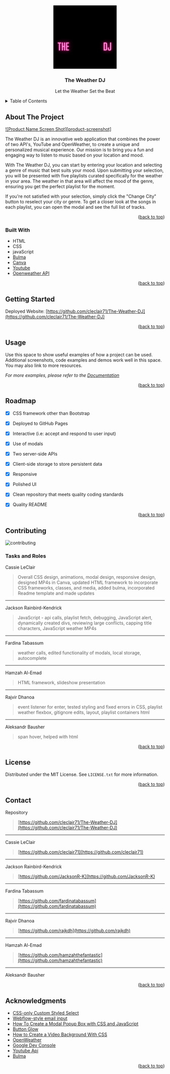 
<!-- Improved compatibility of back to top link: See: https://github.com/othneildrew/Best-README-Template/pull/73 -->
<a name="readme-top"></a>
<!--
*** Thanks for checking out the Best-README-Template. If you have a suggestion
*** that would make this better, please fork the repo and create a pull request
*** or simply open an issue with the tag "enhancement".
*** Don't forget to give the project a star!
*** Thanks again! Now go create something AMAZING! :D
-->



<!-- PROJECT SHIELDS -->
<!--
*** I'm using markdown "reference style" links for readability.
*** Reference links are enclosed in brackets [ ] instead of parentheses ( ).
*** See the bottom of this document for the declaration of the reference variables
*** for contributors-url, forks-url, etc. This is an optional, concise syntax you may use.
*** https://www.markdownguide.org/basic-syntax/#reference-style-links
-->


<!-- PROJECT LOGO -->
<br />
<div align="center">
  <a href="https://github.com/cleclair71/The-Weather-DJ/blob/develop/Assets/images/The%20weather%20dj.gif">
    <img src="Assets\images\The weather dj.gif" alt="Logo" width="200" height="200">
  </a>

  <h3 align="center">The Weather DJ</h3>

  <p align="center">
    Let the Weather Set the Beat
  </p>
</div>



<!-- TABLE OF CONTENTS -->
<details>
  <summary>Table of Contents</summary>
  <ol>
    <li>
      <a href="#about-the-project">About The Project</a>
      <ul>
        <li><a href="#built-with">Built With</a></li>
      </ul>
    </li>
    <li>
      <a href="#getting-started">Getting Started</a>
    </li>
    <li><a href="#usage">Usage</a></li>
    <li><a href="#roadmap">Roadmap</a></li>
    <li><a href="#contributing">Contributing</a></li>
    <li><a href="#license">License</a></li>
    <li><a href="#contact">Contact</a></li>
    <li><a href="#acknowledgments">Acknowledgments</a></li>
  </ol>
</details>



<!-- ABOUT THE PROJECT -->
## About The Project

[![Product Name Screen Shot][product-screenshot]](https://example.com)

The Weather DJ is an innovative web application that combines the power of two API's, YouTube and OpenWeather, to create a unique and personalized musical experience. Our mission is to bring you a fun and engaging way to listen to music based on your location and mood.

With The Weather DJ, you can start by entering your location and selecting a genre of music that best suits your mood. Upon submitting your selection, you will be presented with five playlists curated specifically for the weather in your area. The weather in that area will affect the mood of the genre, ensuring you get the perfect playlist for the moment.

If you're not satisfied with your selection, simply click the "Change City" button to reselect your city or genre. To get a closer look at the songs in each playlist, you can open the modal and see the full list of tracks.

<p align="right">(<a href="#readme-top">back to top</a>)</p>



### Built With


* HTML
* CSS
* javaScript
* [Bulma](https://bulma.io/documentation/elements/title/)
* [Canva](https://www.canva.com/)
* [Youtube](https://www.youtube.com/)
* [Openweather API](https://openweathermap.org/api)


<p align="right">(<a href="#readme-top">back to top</a>)</p>



<!-- GETTING STARTED -->
## Getting Started

Deployed Website: [https://github.com/cleclair71/The-Weather-DJ](https://github.com/cleclair71/The-Weather-DJ)

<p align="right">(<a href="#readme-top">back to top</a>)</p>



<!-- USAGE EXAMPLES -->
## Usage

Use this space to show useful examples of how a project can be used. Additional screenshots, code examples and demos work well in this space. You may also link to more resources.

_For more examples, please refer to the [Documentation](https://example.com)_

<p align="right">(<a href="#readme-top">back to top</a>)</p>



<!-- ROADMAP -->
## Roadmap

- [x] CSS framework other than Bootstrap
- [x] Deployed to GitHub Pages
- [x] Interactive (i.e: accept and respond to user input)
- [x] Use of modals
- [x] Two server-side APIs
- [x] Client-side storage to store persistent data
- [x] Responsive
- [x] Polished UI
- [x] Clean repository that meets quality coding standards
- [x] Quality README


<p align="right">(<a href="#readme-top">back to top</a>)</p>


<!-- CONTRIBUTING -->
## Contributing
![contributing](https://user-images.githubusercontent.com/76407605/217901296-4c8742f8-b5aa-4587-9517-16888d65200b.JPG)
### Tasks and Roles 
Cassie LeClair
> Overall CSS design, animations, modal design, responsive design, designed MP4s in Canva, updated HTML framework to incorporate CSS frameworks, classes, and media, added bulma, incorporated Readme template and made updates
---
Jackson Rainbird-Kendrick 
> JavaScript - api calls, playlist fetch, debugging,  JavaScript alert, dynamically created divs, reviewing large conflicts, capping title characters, JavaScript weather MP4s
--- 
Fardina Tabassum
> weather calls, edited functionality of modals, local storage, autocomplete
---
Hamzah Al-Emad 
> HTML framework, slideshow presentation
---
Rajvir Dhanoa
> event listener for enter, tested styling and fixed errors in CSS, playlist weather flexbox, gitignore edits, layout, playlist containers html
---
Aleksandr Bausher
> span hover, helped with html



<p align="right">(<a href="#readme-top">back to top</a>)</p>



<!-- LICENSE -->
## License

Distributed under the MIT License. See `LICENSE.txt` for more information.

<p align="right">(<a href="#readme-top">back to top</a>)</p>



<!-- CONTACT -->
## Contact

Repository
> [https://github.com/cleclair71/The-Weather-DJ](https://github.com/cleclair71/The-Weather-DJ)
---
Cassie LeClair
> [https://github.com/cleclair71](https://github.com/cleclair71)
---
Jackson Rainbird-Kendrick
> [https://github.com/JacksonR-K](https://github.com/JacksonR-K)
---
Fardina Tabassum
> [https://github.com/fardinatabassum](https://github.com/fardinatabassum)
---
Rajvir Dhanoa
> [https://github.com/rajkdh](https://github.com/rajkdh)
---
Hamzah Al-Emad
> [https://github.com/hamzahthefantastic](https://github.com/hamzahthefantastic)
---
Aleksandr Bausher
<p align="right">(<a href="#readme-top">back to top</a>)</p>



<!-- ACKNOWLEDGMENTS -->
## Acknowledgments


* [CSS-only Custom Styled Select](https://levelup.gitconnected.com/css-only-custom-styled-select-99b1b022bfbf)
* [Webflow-style email input](https://codepen.io/PRtheRose/pen/BNgEJo)
* [How To Create a Modal Popup Box with CSS and JavaScript](https://sabe.io/tutorials/how-to-create-modal-popup-box)
* [Button Glow](https://codepen.io/Ks145/pen/MWGxbYr)
* [How to Create a Video Background With CSS](https://blog.hubspot.com/website/video-background-css)
* [OpenWeather](https://openweathermap.org/api)
* [Google Dev Console](https://console.cloud.google.com/)
* [Youtube Api](https://developers.google.com/youtube/v3/docs)
* [Bulma](https://bulma.io/documentation/elements/title/)

<p align="right">(<a href="#readme-top">back to top</a>)</p>


